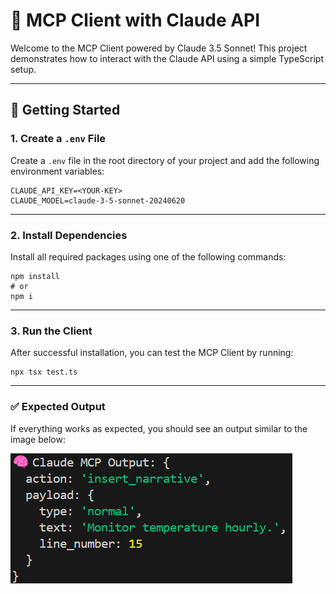 # 🧠 MCP Client with Claude API

Welcome to the MCP Client powered by Claude 3.5 Sonnet! This project demonstrates how to interact with the Claude API using a simple TypeScript setup.

---

## 🚀 Getting Started

### 1. Create a `.env` File

Create a `.env` file in the root directory of your project and add the following environment variables:

```env
CLAUDE_API_KEY=<YOUR-KEY>
CLAUDE_MODEL=claude-3-5-sonnet-20240620
```

---

### 2. Install Dependencies
Install all required packages using one of the following commands:

```
npm install
# or
npm i
```

---

### 3. Run the Client
After successful installation, you can test the MCP Client by running:

```
npx tsx test.ts
```

---

### ✅ Expected Output
If everything works as expected, you should see an output similar to the image below:

![alt text](public/image.png)